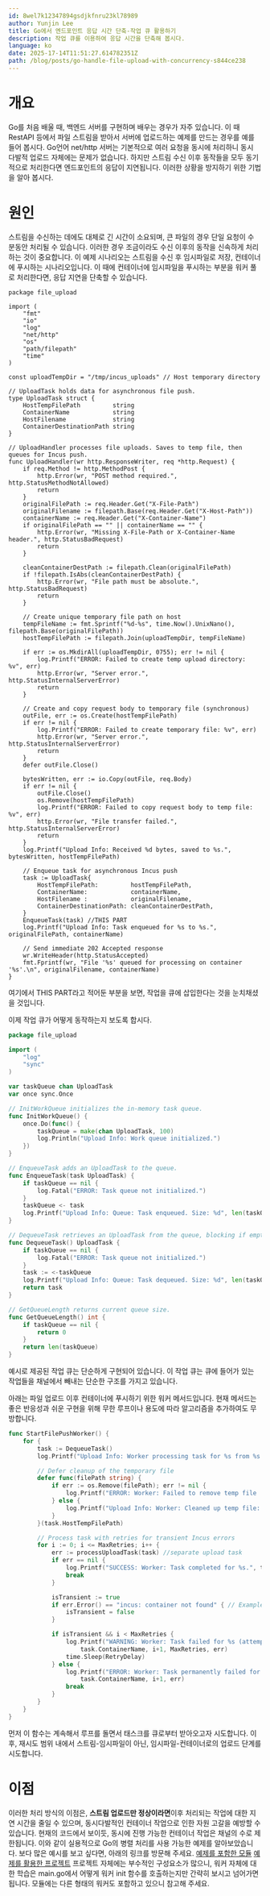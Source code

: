 ```yaml
---
id: 8wel7k12347894gsdjkfnru23kl78989
author: Yunjin Lee
title: Go에서 엔드포인트 응답 시간 단축-작업 큐 활용하기
description: 작업 큐를 이용하여 응답 시간을 단축해 봅시다.
language: ko
date: 2025-17-14T11:51:27.614782351Z
path: /blog/posts/go-handle-file-upload-with-concurrency-s844ce238
---
```


# 개요
Go를 처음 배울 때, 백엔드 서버를 구현하며 배우는 경우가 자주 있습니다. 이 때 RestAPI 등에서 파일 스트림을 받아서 서버에 업로드하는 예제를 만드는 경우를 예를 들어 봅시다.
Go언어 net/http 서버는 기본적으로 여러 요청을 동시에 처리하니 동시 다발적 업로드 자체에는 문제가 없습니다.
하지만 스트림 수신 이후 동작들을 모두 동기적으로 처리한다면 엔드포인트의 응답이 지연됩니다.
이러한 상황을 방지하기 위한 기법을 알아 봅시다.

# 원인

스트림을 수신하는 데에도 대체로 긴 시간이 소요되며, 큰 파일의 경우 단일 요청이 수 분동안 처리될 수 있습니다.
이러한 경우 조금이라도 수신 이후의 동작을 신속하게 처리하는 것이 중요합니다.
이 예제 시나리오는 스트림을 수신 후 임시파일로 저장, 컨테이너에 푸시하는 시나리오입니다.
이 때에 컨테이너에 임시파일을 푸시하는 부분을 워커 풀로 처리한다면, 응답 지연을 단축할 수 있습니다.
```
package file_upload

import (
	"fmt"
	"io"
	"log"
	"net/http"
	"os"
	"path/filepath"
	"time"
)

const uploadTempDir = "/tmp/incus_uploads" // Host temporary directory

// UploadTask holds data for asynchronous file push.
type UploadTask struct {
	HostTempFilePath         string
	ContainerName            string
    HostFilename             string
	ContainerDestinationPath string
}

// UploadHandler processes file uploads. Saves to temp file, then queues for Incus push.
func UploadHandler(wr http.ResponseWriter, req *http.Request) {
	if req.Method != http.MethodPost {
		http.Error(wr, "POST method required.", http.StatusMethodNotAllowed)
		return
	}
	originalFilePath := req.Header.Get("X-File-Path")
    originalFilename := filepath.Base(req.Header.Get("X-Host-Path"))
	containerName := req.Header.Get("X-Container-Name")
	if originalFilePath == "" || containerName == "" {
		http.Error(wr, "Missing X-File-Path or X-Container-Name header.", http.StatusBadRequest)
		return
	}

	cleanContainerDestPath := filepath.Clean(originalFilePath)
	if !filepath.IsAbs(cleanContainerDestPath) {
		http.Error(wr, "File path must be absolute.", http.StatusBadRequest)
		return
	}

	// Create unique temporary file path on host
	tempFileName := fmt.Sprintf("%d-%s", time.Now().UnixNano(), filepath.Base(originalFilePath))
	hostTempFilePath := filepath.Join(uploadTempDir, tempFileName)

	if err := os.MkdirAll(uploadTempDir, 0755); err != nil {
		log.Printf("ERROR: Failed to create temp upload directory: %v", err)
		http.Error(wr, "Server error.", http.StatusInternalServerError)
		return
	}

	// Create and copy request body to temporary file (synchronous)
	outFile, err := os.Create(hostTempFilePath)
	if err != nil {
		log.Printf("ERROR: Failed to create temporary file: %v", err)
		http.Error(wr, "Server error.", http.StatusInternalServerError)
		return
	}
	defer outFile.Close()

	bytesWritten, err := io.Copy(outFile, req.Body)
	if err != nil {
		outFile.Close()
		os.Remove(hostTempFilePath)
		log.Printf("ERROR: Failed to copy request body to temp file: %v", err)
		http.Error(wr, "File transfer failed.", http.StatusInternalServerError)
		return
	}
	log.Printf("Upload Info: Received %d bytes, saved to %s.", bytesWritten, hostTempFilePath)

	// Enqueue task for asynchronous Incus push
	task := UploadTask{
		HostTempFilePath:         hostTempFilePath,
		ContainerName:            containerName,
        HostFilename :            originalFilename,
		ContainerDestinationPath: cleanContainerDestPath,
	}
	EnqueueTask(task) //THIS PART
	log.Printf("Upload Info: Task enqueued for %s to %s.", originalFilePath, containerName)

	// Send immediate 202 Accepted response
	wr.WriteHeader(http.StatusAccepted)
	fmt.Fprintf(wr, "File '%s' queued for processing on container '%s'.\n", originalFilename, containerName)
}
```

여기에서 THIS PART라고 적어둔 부분을 보면, 작업을 큐에 삽입한다는 것을 눈치채셨을 것입니다. 

이제 작업 큐가 어떻게 동작하는지 보도록 합시다.

```go
package file_upload

import (
	"log"
	"sync"
)

var taskQueue chan UploadTask
var once sync.Once

// InitWorkQueue initializes the in-memory task queue.
func InitWorkQueue() {
	once.Do(func() {
		taskQueue = make(chan UploadTask, 100)
		log.Println("Upload Info: Work queue initialized.")
	})
}

// EnqueueTask adds an UploadTask to the queue.
func EnqueueTask(task UploadTask) {
	if taskQueue == nil {
		log.Fatal("ERROR: Task queue not initialized.")
	}
	taskQueue <- task
	log.Printf("Upload Info: Queue: Task enqueued. Size: %d", len(taskQueue))
}

// DequeueTask retrieves an UploadTask from the queue, blocking if empty.
func DequeueTask() UploadTask {
	if taskQueue == nil {
		log.Fatal("ERROR: Task queue not initialized.")
	}
	task := <-taskQueue
	log.Printf("Upload Info: Queue: Task dequeued. Size: %d", len(taskQueue))
	return task
}

// GetQueueLength returns current queue size.
func GetQueueLength() int {
	if taskQueue == nil {
		return 0
	}
	return len(taskQueue)
}
```

예시로 제공된 작업 큐는 단순하게 구현되어 있습니다. 이 작업 큐는 큐에 들어가 있는 작업들을 채널에서 빼내는 단순한 구조를 가지고 있습니다. 

아래는 파일 업로드 이후 컨테이너에 푸시하기 위한 워커 메서드입니다.
현재 메서드는 좋은 반응성과 쉬운 구현을 위해 무한 루프이나 용도에 따라 알고리즘을 추가하여도 무방합니다.
```go
func StartFilePushWorker() {
	for {
		task := DequeueTask()
		log.Printf("Upload Info: Worker processing task for %s from %s.", task.ContainerName, task.HostFilename)

		// Defer cleanup of the temporary file
		defer func(filePath string) {
			if err := os.Remove(filePath); err != nil {
				log.Printf("ERROR: Worker: Failed to remove temp file '%s': %v", filePath, err)
			} else {
				log.Printf("Upload Info: Worker: Cleaned up temp file: %s", filePath)
			}
		}(task.HostTempFilePath)

		// Process task with retries for transient Incus errors
		for i := 0; i <= MaxRetries; i++ {
			err := processUploadTask(task) //separate upload task
			if err == nil {
				log.Printf("SUCCESS: Worker: Task completed for %s.", task.ContainerName)
				break
			}

			isTransient := true
			if err.Error() == "incus: container not found" { // Example permanent error
				isTransient = false
			}

			if isTransient && i < MaxRetries {
				log.Printf("WARNING: Worker: Task failed for %s (attempt %d/%d): %v. Retrying.",
					task.ContainerName, i+1, MaxRetries, err)
				time.Sleep(RetryDelay)
			} else {
				log.Printf("ERROR: Worker: Task permanently failed for %s after %d attempts: %v.",
					task.ContainerName, i+1, err)
				break
			}
		}
	}
}
```
먼저 이 함수는 계속해서 루프를 돌면서 태스크를 큐로부터 받아오고자 시도합니다. 이후, 재시도 범위 내에서 스트림-임시파일이 아닌, 임시파일-컨테이너로의 업로드 단계를 시도합니다.

# 이점

이러한 처리 방식의 이점은, **스트림 업로드만 정상이라면**이후 처리되는 작업에 대한 지연 시간을 줄일 수 있으며, 동시다발적인 컨테이너 작업으로 인한 자원 고갈을 예방할 수 있습니다.  현재의 코드에서 보이듯, 동시에 진행 가능한 컨테이너 작업은 채널의 수로 제한됩니다. 이와 같이 실용적으로 Go의 병렬 처리를 사용 가능한 예제를 알아보았습니다. 보다 많은 예시를 보고 싶다면, 아래의 링크를 방문해 주세요.
[예제를 포함한 모듈](https://github.com/gg582/linux_virt_unit)
[예제를 활용한 프로젝트](https://github.com/gg582/incuspeed)
프로젝트 자체에는 부수적인 구성요소가 많으니, 워커 자체에 대한 학습은 main.go에서 어떻게 워커 init 함수를 호출하는지만 간략히 보시고 넘어가면 됩니다. 모듈에는 다른 형태의 워커도 포함하고 있으니 참고해 주세요.


